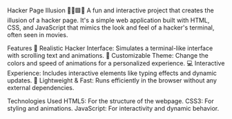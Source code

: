 Hacker Page Illusion 🧑‍💻🟩🔰
A fun and interactive project that creates the illusion of a hacker page. It's a simple web application built with HTML, CSS, and JavaScript that mimics the look and feel of a hacker's terminal, often seen in movies.

Features
🔐 Realistic Hacker Interface: Simulates a terminal-like interface with scrolling text and animations.
🎨 Customizable Theme: Change the colors and speed of animations for a personalized experience.
💻 Interactive Experience: Includes interactive elements like typing effects and dynamic updates.
🚀 Lightweight & Fast: Runs efficiently in the browser without any external dependencies.

Technologies Used
HTML5: For the structure of the webpage.
CSS3: For styling and animations.
JavaScript: For interactivity and dynamic behavior.
